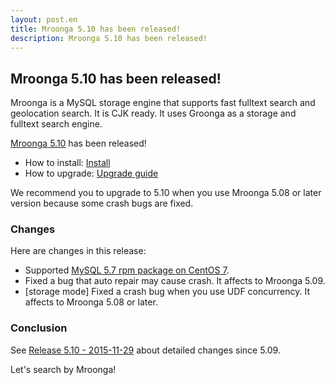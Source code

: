 ```yaml
---
layout: post.en
title: Mroonga 5.10 has been released!
description: Mroonga 5.10 has been released!
---
```


## Mroonga 5.10 has been released!

Mroonga is a MySQL storage engine that supports fast fulltext search and geolocation search. It is CJK ready. It uses Groonga as a storage and fulltext search engine.

[Mroonga 5.10](/docs/news.html#release-5-10) has been released!

* How to install: [Install](/docs/install.html)
* How to upgrade: [Upgrade guide](/docs/upgrade.html)

We recommend you to upgrade to 5.10 when you use Mroonga 5.08 or later version because some crash bugs are fixed.

### Changes

Here are changes in this release:

  * Supported [MySQL 5.7 rpm package on CentOS 7](/docs/install/centos.html#centos-7-with-the-oracle-mysql-5-7-package).
  * Fixed a bug that auto repair may cause crash. It affects to Mroonga 5.09.
  * [storage mode] Fixed a crash bug when you use UDF concurrency. It affects to Mroonga 5.08 or later.

### Conclusion

See [Release 5.10 - 2015-11-29](/docs/news.html#release-5-10) about detailed changes since 5.09.

Let's search by Mroonga!
